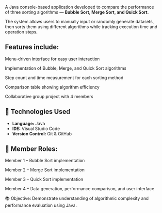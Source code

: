 A Java console-based application developed to compare the performance of three sorting algorithms — **Bubble Sort, Merge Sort, and Quick Sort.**

The system allows users to manually input or randomly generate datasets, then sorts them using different algorithms while tracking execution time and operation steps.

## Features include:

Menu-driven interface for easy user interaction

Implementation of Bubble, Merge, and Quick Sort algorithms

Step count and time measurement for each sorting method

Comparison table showing algorithm efficiency

Collaborative group project with 4 members

## 🧩 Technologies Used

- **Language:** Java  
- **IDE:** Visual Studio Code  
- **Version Control:** Git & GitHub 

## 🧩 Member Roles:

Member 1 – Bubble Sort implementation

Member 2 – Merge Sort implementation

Member 3 – Quick Sort implementation

Member 4 – Data generation, performance comparison, and user interface


📚 Objective: Demonstrate understanding of algorithmic complexity and performance evaluation using Java.


